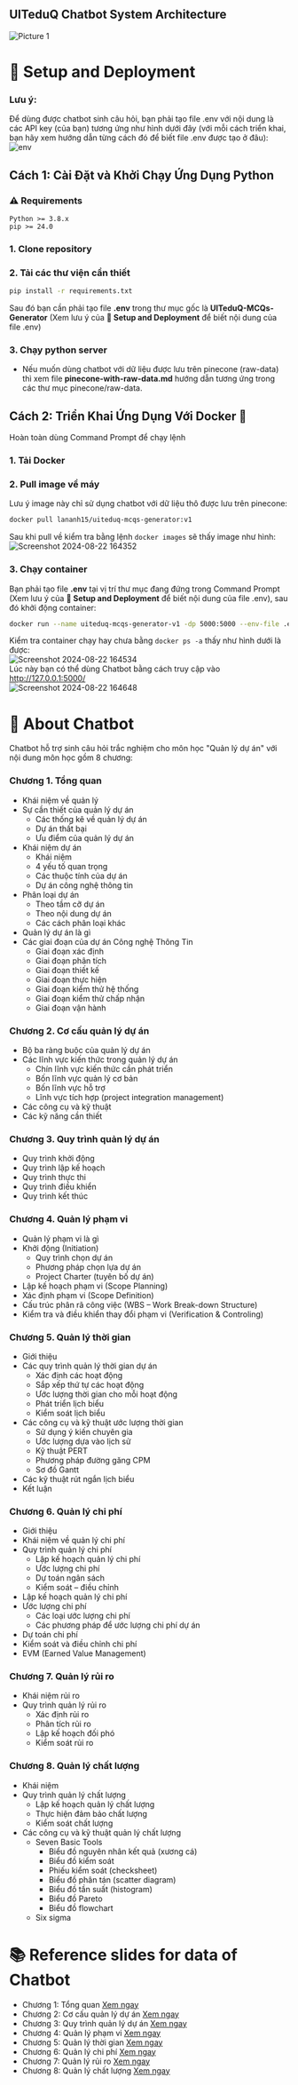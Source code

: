 ## UITeduQ Chatbot System Architecture
![Picture 1](https://github.com/user-attachments/assets/a3f6add0-255f-4fec-8a83-8033c95868d7)  

# 🚀 Setup and Deployment
### Lưu ý: 
Để dùng được chatbot sinh câu hỏi, bạn phải tạo file .env với nội dung là các API key (của bạn) tương ứng như hình dưới đây (với mỗi cách triển khai, bạn hãy xem hướng dẫn từng cách đó để biết file .env được tạo ở đâu):  
![env](https://github.com/user-attachments/assets/2ca66518-8d6e-40bb-8289-c6d68a5af2ab)  

## Cách 1: Cài Đặt và Khởi Chạy Ứng Dụng Python
### ⚠️ Requirements
    Python >= 3.8.x
    pip >= 24.0
### 1. Clone repository
### 2. Tải các thư viện cần thiết  
```bash
pip install -r requirements.txt
```
Sau đó bạn cần phải tạo file **.env** trong thư mục gốc là **UITeduQ-MCQs-Generator** (Xem lưu ý của **🚀 Setup and Deployment** để biết nội dung của file .env)  
### 3. Chạy python server
  - Nếu muốn dùng chatbot với dữ liệu được lưu trên pinecone (raw-data) thì xem file **pinecone-with-raw-data.md** hướng dẫn tương ứng trong các thư mục pinecone/raw-data.

## Cách 2: Triển Khai Ứng Dụng Với Docker 🐳
Hoàn toàn dùng Command Prompt để chạy lệnh  
### 1. Tải Docker  
### 2. Pull image về máy  
Lưu ý image này chỉ sử dụng chatbot với dữ liệu thô được lưu trên pinecone:
```bash
docker pull lananh15/uiteduq-mcqs-generator:v1
```
Sau khi pull về kiểm tra bằng lệnh `docker images` sẽ thấy image như hình:  
![Screenshot 2024-08-22 164352](https://github.com/user-attachments/assets/335d0c13-4e49-4001-9bc0-888805778988)  
### 3. Chạy container  
Bạn phải tạo file **.env** tại vị trí thư mục đang đứng trong Command Prompt (Xem lưu ý của **🚀 Setup and Deployment** để biết nội dung của file .env), sau đó khởi động container:  
```bash
docker run --name uiteduq-mcqs-generator-v1 -dp 5000:5000 --env-file .env lananh15/uiteduq-mcqs-generator:v1
```
Kiểm tra container chạy hay chưa bằng `docker ps -a` thấy như hình dưới là được:  
![Screenshot 2024-08-22 164534](https://github.com/user-attachments/assets/fccdb8e5-05e7-4fa0-97c4-ef92c2c964f1)  
Lúc này bạn có thể dùng Chatbot bằng cách truy cập vào http://127.0.0.1:5000/  
![Screenshot 2024-08-22 164648](https://github.com/user-attachments/assets/ff4f99a9-f237-41c0-9843-3106e910bc6d)  

# 📝 About Chatbot
Chatbot hỗ trợ sinh câu hỏi trắc nghiệm cho môn học "Quản lý dự án" với nội dung môn học gồm 8 chương:  
### Chương 1. Tổng quan
- Khái niệm về quản lý
- Sự cần thiết của quản lý dự án
  - Các thống kê về quản lý dự án
  - Dự án thất bại
  - Ưu điểm của quản lý dự án
- Khái niệm dự án
  - Khái niệm
  - 4 yếu tố quan trọng
  - Các thuộc tính của dự án
  - Dự án công nghệ thông tin
- Phân loại dự án
  - Theo tầm cỡ dự án
  - Theo nội dung dự án
  - Các cách phân loại khác
- Quản lý dự án là gì
- Các giai đoạn của dự án Công nghệ Thông Tin
  - Giai đoạn xác định
  - Giai đoạn phân tích
  - Giai đoạn thiết kế
  - Giai đoạn thực hiện
  - Giai đoạn kiểm thử hệ thống
  - Giai đoạn kiểm thử chấp nhận
  - Giai đoạn vận hành  

### Chương 2. Cơ cấu quản lý dự án
- Bộ ba ràng buộc của quản lý dự án
- Các lĩnh vực kiến thức trong quản lý dự án
  - Chín lĩnh vực kiến thức cần phát triển
  - Bốn lĩnh vực quản lý cơ bản
  - Bốn lĩnh vực hỗ trợ
  - Lĩnh vực tích hợp (project integration management)
- Các công cụ và kỹ thuật
- Các kỹ năng cần thiết  

### Chương 3. Quy trình quản lý dự án
- Quy trình khởi động
- Quy trình lập kế hoạch
- Quy trình thực thi
- Quy trình điều khiển
- Quy trình kết thúc  

### Chương 4. Quản lý phạm vi
- Quản lý phạm vi là gì
- Khởi động (Initiation)
  - Quy trình chọn dự án
  - Phương pháp chọn lựa dự án
  - Project Charter (tuyên bố dự án)
- Lập kế hoạch phạm vi (Scope Planning)
- Xác định phạm vi (Scope Definition)
- Cấu trúc phân rã công việc (WBS – Work Break-down Structure)
- Kiểm tra và điều khiển thay đổi phạm vi (Verification & Controling)  

### Chương 5. Quản lý thời gian
- Giới thiệu
- Các quy trình quản lý thời gian dự án
  - Xác định các hoạt động
  - Sắp xếp thứ tự các hoạt động
  - Ước lượng thời gian cho mỗi hoạt động
  - Phát triển lịch biểu
  - Kiểm soát lịch biểu
- Các công cụ và kỹ thuật ước lượng thời gian
  - Sử dụng ý kiến chuyên gia
  - Ước lượng dựa vào lịch sử
  - Kỹ thuật PERT
  - Phương pháp đường găng CPM
  - Sơ đồ Gantt
- Các kỹ thuật rút ngắn lịch biểu
- Kết luận  

### Chương 6. Quản lý chi phí
- Giới thiệu
- Khái niệm về quản lý chi phí
- Quy trình quản lý chi phí
  - Lập kế hoạch quản lý chi phí
  - Ước lượng chi phí
  - Dự toán ngân sách
  - Kiểm soát – điều chỉnh
- Lập kế hoạch quản lý chi phí
- Ước lượng chi phí
  - Các loại ước lượng chi phí
  - Các phương pháp để ước lượng chi phí dự án
- Dự toán chi phí
- Kiểm soát và điều chỉnh chi phí
- EVM (Earned Value Management)  

### Chương 7. Quản lý rủi ro
- Khái niệm rủi ro
- Quy trình quản lý rủi ro
  - Xác định rủi ro
  - Phân tích rủi ro
  - Lập kế hoạch đối phó
  - Kiểm soát rủi ro  

### Chương 8. Quản lý chất lượng
- Khái niệm
- Quy trình quản lý chất lượng
  - Lập kế hoạch quản lý chất lượng
  - Thực hiện đảm bảo chất lượng
  - Kiểm soát chất lượng
- Các công cụ và kỹ thuật quản lý chất lượng
  - Seven Basic Tools
    - Biểu đồ nguyên nhân kết quả (xương cá)
    - Biểu đồ kiểm soát
    - Phiếu kiểm soát (checksheet)
    - Biểu đồ phân tán (scatter diagram)
    - Biểu đồ tần suất (histogram)
    - Biểu đồ Pareto
    - Biểu đồ flowchart
  - Six sigma

# 📚 Reference slides for data of Chatbot
- Chương 1: Tổng quan [Xem ngay](https://drive.google.com/file/d/1x39z2P05V_opGRKuhmcYlv2zew-2gUtS/view?usp=sharing)
- Chương 2: Cơ cấu quản lý dự án [Xem ngay](https://drive.google.com/file/d/1o7wxjtSfLGtvvh-bRjNnUZ1JT-MlosY6/view?usp=sharing)
- Chương 3: Quy trình quản lý dự án [Xem ngay](https://drive.google.com/file/d/1drsYxju-NwqXVlf4XyXVHedbBuzqzP60/view?usp=sharing)
- Chương 4: Quản lý phạm vi [Xem ngay](https://drive.google.com/file/d/1Ypes5nAxphjN5pBAkQeR2avmTQV7gJ7E/view?usp=sharing)
- Chương 5: Quản lý thời gian [Xem ngay](https://drive.google.com/file/d/1Tf-mpLD4ip2DFYSa2LRH9FbWnSlqz1En/view?usp=sharing)
- Chương 6: Quản lý chi phí [Xem ngay](https://drive.google.com/file/d/1VopOg0HCD7AdKZmDbx8zBfavMQS2wiz5/view?usp=sharing)
- Chương 7: Quản lý rủi ro [Xem ngay](https://drive.google.com/file/d/1W5Twm2s6YMXDFOmwsmGRuNfN2WiMgmEx/view?usp=sharing)
- Chương 8: Quản lý chất lượng [Xem ngay](https://drive.google.com/file/d/1ikRiCLtJw6jyP2yAuLoUO1Jo58Iq6TA5/view?usp=sharing)
